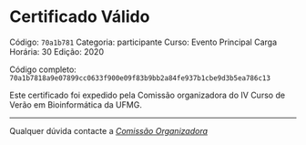 # Certificado Válido

Código: `70a1b781`
Categoria: participante
Curso: Evento Principal
Carga Horária: 30
Edição: 2020


Código completo: `70a1b7818a9e07899cc0633f900e09f83b9bb2a84fe937b1cbe9d3b5ea786c13`


Este certificado foi expedido pela Comissão organizadora do IV Curso de Verão em Bioinformática da UFMG.

----

Qualquer dúvida contacte a [_Comissão Organizadora_](<mailto:cursobioinfoufmg@gmail.com$subject=[Certificados]>)

